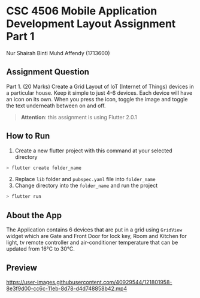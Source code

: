 # CSC 4506 Mobile Application Development Layout Assignment Part 1

Nur Shairah Binti Muhd Affendy
(1713600)

## Assignment Question
Part 1. (20 Marks)
Create a Grid Layout of IoT (Internet of Things) devices in a particular house. Keep it simple to just 4-6 devices. Each device will have an icon on its own. When you press the icon, toggle the image and toggle the text underneath between on and off. 

> **Attention**: this assignment is using Flutter 2.0.1

## How to Run
1. Create a new flutter project with this command at your selected directory
```bash
> flutter create folder_name
```
2. Replace `lib` folder and `pubspec.yaml` file into `folder_name`
3. Change directory into the `folder_name` and run the project
```bash
> flutter run 
```
## About the App
The Application contains 6 devices that are put in a grid using `GridView` widget which are Gate and Front Door for lock key, Room and Kitchen for light, tv remote controller and air-conditioner temperature that can be updated from 16°C to 30°C.

## Preview
https://user-images.githubusercontent.com/40929544/121801958-8e3f9d00-cc6c-11eb-8d78-d4d748858b42.mp4
